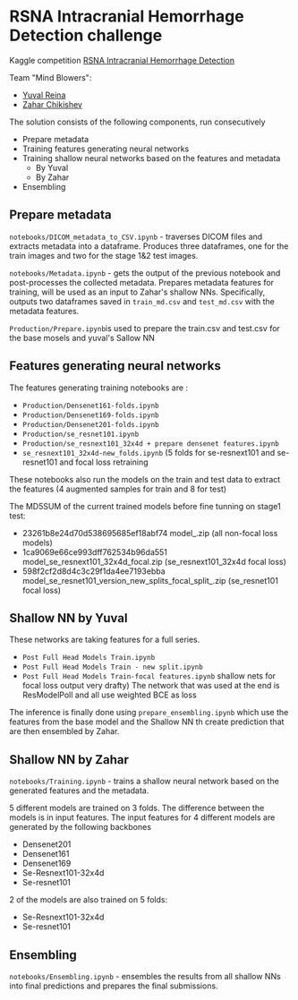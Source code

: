 # RSNA Intracranial Hemorrhage Detection challenge

Kaggle competition [RSNA Intracranial Hemorrhage Detection](https://www.kaggle.com/c/rsna-intracranial-hemorrhage-detection/overview)

Team "Mind Blowers":

* [Yuval Reina](https://www.kaggle.com/yuval6967)
* [Zahar Chikishev](https://www.kaggle.com/zaharch)

The solution consists of the following components, run consecutively

* Prepare metadata
* Training features generating neural networks
* Training shallow neural networks based on the features and metadata
   * By Yuval
   * By Zahar
* Ensembling


## Prepare metadata

`notebooks/DICOM_metadata_to_CSV.ipynb` - traverses DICOM files and extracts metadata into a dataframe. Produces three dataframes, one for the train images and two for the stage 1&2 test images.

`notebooks/Metadata.ipynb` - gets the output of the previous notebook and post-processes the collected metadata. Prepares metadata features for training, will be used as an input to Zahar's shallow NNs. Specifically, outputs two dataframes saved in `train_md.csv` and `test_md.csv` with the metadata features. 

`Production/Prepare.ipynb`is used to prepare the train.csv and test.csv for the base mosels and yuval's Sallow NN
## Features generating neural networks
The features generating training notebooks are :
* `Production/Densenet161-folds.ipynb`
* `Production/Densenet169-folds.ipynb`
* `Production/Densenet201-folds.ipynb`
* `Production/se_resnet101.ipynb`
* `Production/se_resnext101_32x4d + prepare densenet features.ipynb`
* `se_resnext101_32x4d-new_folds.ipynb`  (5 folds for se-resnext101 and se-resnet101 and focal loss retraining

These notebooks also run the models on the train and test data to extract the features (4 augmented samples for train and 8 for test)

The MD5SUM of the current trained models before fine tunning on stage1 test:

* 23261b8e24d70d538695685ef18abf74  model_.zip   (all non-focal loss models)
* 1ca9069e66ce993dff762534b96da551  model_se_resnext101_32x4d_focal.zip (se_resnext101_32x4d focal loss)
* 598f2cf2d8d4c3c29f1da4ee7193ebba  model_se_resnet101_version_new_splits_focal_split_.zip (se_resnet101 focal loss)

## Shallow NN by Yuval
These networks are taking features for a full series. 
* `Post Full Head Models Train.ipynb`
* `Post Full Head Models Train - new split.ipynb`
* `Post Full Head Models Train-focal features.ipynb` shallow nets for focal loss output very drafty)
The network that was used at the end is ResModelPoll and all use weighted BCE as loss

The inference is finally done using  `prepare_ensembling.ipynb` which use the features from the base model and the Shallow NN th create prediction that are then ensembled by Zahar.

## Shallow NN by Zahar

`notebooks/Training.ipynb` - trains a shallow neural network based on the generated features and the metadata. 

5 different models are trained on 3 folds. The difference between the models is in input features. The input features for 4 different models are generated by the following backbones

* Densenet201
* Densenet161
* Densenet169
* Se-Resnext101-32x4d
* Se-resnet101

2 of the models are also trained on 5 folds:

* Se-Resnext101-32x4d
* Se-resnet101

## Ensembling

`notebooks/Ensembling.ipynb` - ensembles the results from all shallow NNs into final predictions and prepares the final submissions.
